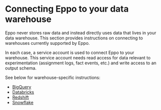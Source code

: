 # Connecting Eppo to your data warehouse

Eppo never stores raw data and instead directly uses data that lives in your data warehouse. This section provides instructions on connecting to warehouses currently supported by Eppo.

In each case, a service account is used to connect Eppo to your warehouse. This service account needs read access for data relevant to experimentation (assignment logs, fact events, etc.) and write access to an output schema.

See below for warehouse-specific instructions:

- [BigQuery](/guides/connecting-dwh/bigquery)
- [Databricks](/guides/connecting-dwh/databricks)
- [Redshift](/guides/connecting-dwh/redshift)
- [Snowflake](/guides/connecting-dwh/snowflake)
